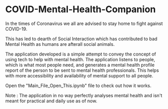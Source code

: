 # COVID-Mental-Health-Companion
In the times of Coronavirus we all are advised to stay home to fight against COVID-19.

This has led to dearth of Social Interaction which has contributed to bad Mental Health as humans are afterall social animals.

The application developed is a simple attempt to convey the concept of using tech to help with mental health. The application listens to people, which is what most people need, and generates a mental health profile report of the person to be sent to mental health professionals. This helps with more accessibility and availability of mental support to all people.

Open the "Main_File_Open_This.ipynb" file to check out how it works.

Note : The application in no way perfectly analyses mental health and isn't meant for practical and daily use as of now.
